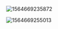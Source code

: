 ![1564669235872](C:\Users\RuicyQuan\AppData\Roaming\Typora\typora-user-images\1564669235872.png)

![1564669255013](C:\Users\RuicyQuan\AppData\Roaming\Typora\typora-user-images\1564669255013.png)


